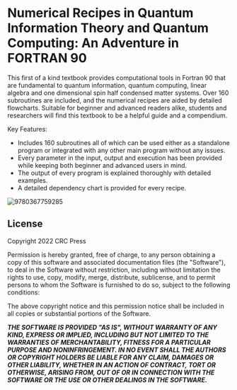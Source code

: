 # Numerical Recipes in Quantum Information Theory and Quantum Computing: An Adventure in FORTRAN 90
This first of a kind textbook provides computational tools in Fortran 90 that are fundamental to quantum information, quantum computing, linear algebra and one dimensional spin half condensed matter systems. Over 160 subroutines are included, and the numerical recipes are aided by detailed flowcharts. Suitable for beginner and advanced readers alike, students and researchers will find this textbook to be a helpful guide and a compendium.

Key Features:

* Includes 160 subroutines all of which can be used either as a standalone program or integrated with any other main program without any issues.
* Every parameter in the input, output and execution has been provided while keeping both beginner and advanced users in mind.
* The output of every program is explained thoroughly with detailed examples.
* A detailed dependency chart is provided for every recipe.

![9780367759285](https://user-images.githubusercontent.com/75661570/209472014-def15a1d-37e6-44ff-bef6-ee42726930f1.jpg)

## License
Copyright 2022 CRC Press

Permission is hereby granted, free of charge, to any person obtaining a copy of this software and associated documentation files (the "Software"), to deal in the Software without restriction, including without limitation the rights to use, copy, modify, merge, distribute, sublicense, and to permit persons to whom the Software is furnished to do so, subject to the following conditions:

The above copyright notice and this permission notice shall be included in all copies or substantial portions of the Software.

***THE SOFTWARE IS PROVIDED "AS IS", WITHOUT WARRANTY OF ANY KIND, EXPRESS OR IMPLIED, INCLUDING BUT NOT LIMITED TO THE WARRANTIES OF MERCHANTABILITY, FITNESS FOR A PARTICULAR PURPOSE AND NONINFRINGEMENT. IN NO EVENT SHALL THE AUTHORS OR COPYRIGHT HOLDERS BE LIABLE FOR ANY CLAIM, DAMAGES OR OTHER LIABILITY, WHETHER IN AN ACTION OF CONTRACT, TORT OR OTHERWISE, ARISING FROM, OUT OF OR IN CONNECTION WITH THE SOFTWARE OR THE USE OR OTHER DEALINGS IN THE SOFTWARE.***
